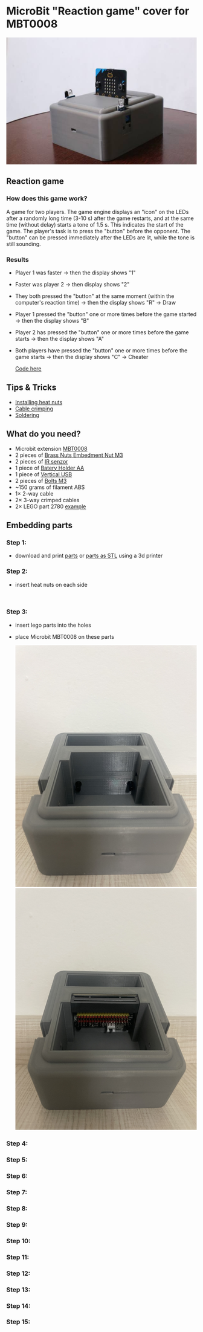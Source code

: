 # MicroBit "Reaction game" cover for MBT0008

<p align="center">
   <img src="./images/Header.jpg" width="600" height="auto">
</p>

## Reaction game
### How does this game work?
A game for two players. The game engine displays an "icon" on the LEDs after a randomly long time (3-10 s) after the game restarts, and at the same time (without delay) starts a tone of 1.5 s. This indicates the start of the game. The player's task is to press the "button" before the opponent. The "button" can be pressed immediately after the LEDs are lit, while the tone is still sounding.
### Results
- Player 1 was faster → then the display shows "1"
- Faster was player 2 → then display shows "2"
- They both pressed the "button" at the same moment (within the computer's reaction time) → then the display shows "R" → Draw
- Player 1 pressed the "button" one or more times before the game started → then the display shows "B"	
- Player 2 has pressed the "button" one or more times before the game starts → then the display shows "A"
- Both players have pressed the "button" one or more times before the game starts → then the display shows "C" → Cheater
  
  [Code here](https://github.com/pslib-cz/2022-p2a-mme-pppp-Lukypop/blob/main/pxt-reaction-game-as-txt.txt)
  
## Tips & Tricks

- [Installing heat nuts](https://markforged.com/resources/blog/heat-set-inserts)
- [Cable crimping](https://ratrig.dozuki.com/Guide/11.+Cable+Crimping/80)
- [Soldering](https://www.makerspaces.com/how-to-solder/)

## What do you need?

- Microbit extension [MBT0008](https://www.dfrobot.com/product-1867.html)
- 2 pieces of [Brass Nuts Embedment Nut M3](https://www.aliexpress.com/item/1005004701945081.html)
- 2 pieces of [IR senzor](https://www.aliexpress.com/item/1297063929.html)
- 1 piece of [Batery Holder AA](https://www.aliexpress.com/item/1005002927831106.html)
- 1 piece of [Vertical USB ](https://www.aliexpress.com/item/1005002650191316.html)
- 2 pieces of [Bolts M3](https://www.bel-shop.eu/cylindric-head-screw-m3x8-10-pcs/)
- ~150 grams of filament ABS
- 1× 2-way cable
- 2× 3-way crimped cables
- 2× LEGO part 2780 [example](https://www.amazon.co.uk/Technic-Friction-Ridges-Lengthwise-Center/dp/B01N6WURXK/)

## Embedding parts
### Step 1:
- download and print [parts](https://github.com/pslib-cz/2022-p2a-mme-pppp-Lukypop/tree/main/parts) or [parts as STL](https://github.com/pslib-cz/2022-p2a-mme-pppp-Lukypop/tree/main/parts/STL) using a 3d printer
### Step 2:
- insert heat nuts on each side
  
   <img src="" width="auto" height="auto">

### Step 3:
- insert lego parts into the holes
- place Microbit MBT0008 on these parts
  
   <img src="./images/LegoHoles.png" width="auto" height="auto">
   <img src="./images/LegoHolesMicrobit.png" width="auto" height="auto">

### Step 4:

### Step 5:

### Step 6:

### Step 7:

### Step 8:

### Step 9:

### Step 10:

### Step 11:

### Step 12:

### Step 13:

### Step 14:

### Step 15:

 

